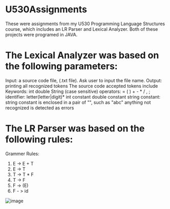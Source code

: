 # U530Assignments

These were assignments from my U530 Programming Language Structures course, which includes an LR Parser and Lexical Analyzer.
Both of these projects were programed in JAVA.

# The Lexical Analyzer was based on the following parameters: 

Input: a source code file, (.txt file). Ask user to input the file name.
Output: printing all recognized tokens
The source code accepted tokens include
Keywords:  int   double  String  (case sensitive)
operators:  =   (  )  +  -  *  /  ,  ;
identifier:  letter(letter|digit)*
int constant
double constant
string constant: string constant is enclosed in a pair of "", such as "abc"
anything not recognized is detected as errors

# The LR Parser was based on the following rules:

Grammer Rules:
1. E -> E + T
2. E -> T
3. T -> T * F
4. T -> F
5. F -> (E)
6. F - > id

![image](https://user-images.githubusercontent.com/77416208/167413691-174bd4fb-da22-433f-814a-3aa67bdccf3d.png)
